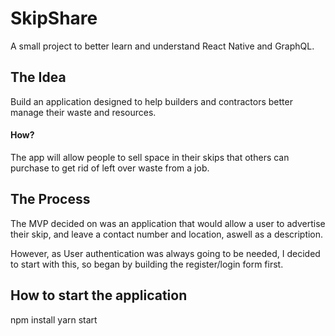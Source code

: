 # SkipShare

A small project to better learn and understand React Native and GraphQL.

## The Idea

Build an application designed to help builders and contractors better manage their waste and resources.

#### How?

The app will allow people to sell space in their skips that others can purchase to get rid of left over waste from a job.

## The Process

The MVP decided on was an application that would allow a user to advertise their skip, and leave a contact number and location, aswell as a description.

However, as User authentication was always going to be needed, I decided to start with this, so began by building the register/login form first.

## How to start the application

npm install
yarn start